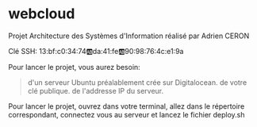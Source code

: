 # webcloud
Projet Architecture des Systèmes d'Information réalisé par Adrien CERON

Clé SSH: 13:bf:c0:34:74:ab:da:41:fe:ab:90:98:76:4c:e1:9a

Pour lancer le projet, vous aurez besoin:
> d'un serveur Ubuntu préalablement crée sur Digitalocean.
> de votre clé publique.
> de l'addresse IP du serveur.

Pour lancer le projet, ouvrez dans votre terminal, allez dans le répertoire correspondant, connectez vous au serveur et lancez le fichier deploy.sh

